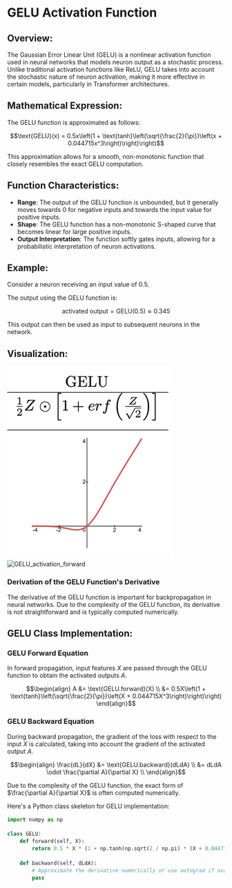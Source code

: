 # GELU Activation Function

## Overview:
The Gaussian Error Linear Unit (GELU) is a nonlinear activation function used in neural networks that models neuron output as a stochastic process. Unlike traditional activation functions like ReLU, GELU takes into account the stochastic nature of neuron activation, making it more effective in certain models, particularly in Transformer architectures.

## Mathematical Expression:
The GELU function is approximated as follows:

$$\text{GELU}(x) = 0.5x\left(1 + \text{tanh}\left(\sqrt{\frac{2}{\pi}}\left(x + 0.044715x^3\right)\right)\right)$$

This approximation allows for a smooth, non-monotonic function that closely resembles the exact GELU computation.

## Function Characteristics:
- **Range**: The output of the GELU function is unbounded, but it generally moves towards 0 for negative inputs and towards the input value for positive inputs.
- **Shape**: The GELU function has a non-monotonic S-shaped curve that becomes linear for large positive inputs.
- **Output Interpretation**: The function softly gates inputs, allowing for a probabilistic interpretation of neuron activations.

## Example:
Consider a neuron receiving an input value of 0.5. 

The output using the GELU function is:

$$\text{activated output} = \text{GELU}(0.5) \approx 0.345$$

This output can then be used as input to subsequent neurons in the network.

## Visualization:

![GELU](gelu.png) ![GELU_activation_forward](gelu_activation_forward.png)

### Derivation of the GELU Function's Derivative

The derivative of the GELU function is important for backpropagation in neural networks. Due to the complexity of the GELU function, its derivative is not straightforward and is typically computed numerically.

## GELU Class Implementation:

### GELU Forward Equation

In forward propagation, input features $X$ are passed through the GELU function to obtain the activated outputs $A$.

$$\begin{align}
A &= \text{GELU.forward}(X) \\
&= 0.5X\left(1 + \text{tanh}\left(\sqrt{\frac{2}{\pi}}\left(X + 0.044715X^3\right)\right)\right)
\end{align}$$

### GELU Backward Equation

During backward propagation, the gradient of the loss with respect to the input $X$ is calculated, taking into account the gradient of the activated output $A$.

$$\begin{align}
\frac{dL}{dX} &= \text{GELU.backward}(dLdA) \\
&= dLdA \odot \frac{\partial A}{\partial X} \\
\end{align}$$

Due to the complexity of the GELU function, the exact form of $\frac{\partial A}{\partial X}$ is often computed numerically.

Here's a Python class skeleton for GELU implementation:

```python
import numpy as np

class GELU:
    def forward(self, X):
        return 0.5 * X * (1 + np.tanh(np.sqrt(2 / np.pi) * (X + 0.044715 * np.power(X, 3))))

    def backward(self, dLdA):
        # Approximate the derivative numerically or use autograd if available
        pass

